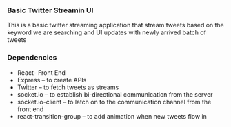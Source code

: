 ### Basic Twitter Streamin UI

This is a basic twitter streaming application that stream tweets based on the keyword we are searching and UI updates with newly arrived batch of tweets

### Dependencies

* React- Front End
* Express – to create APIs
* Twitter – to fetch tweets as streams
* socket.io – to establish bi-directional communication from the server
* socket.io-client –  to latch on to the communication channel from the front end
* react-transition-group – to add animation when new tweets flow in